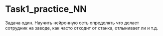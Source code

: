 # Task1_practice_NN
Задача один. Научить нейронную сеть определять что делает сотрудник на заводе, как часто отходит от станка, отлынивает ли и т.д.

